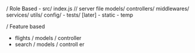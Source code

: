 /
    Role Based
    - src/
        index.js // server file
        models/
        controllers/
        middlewares/
        services/
        utils/
        config/
    - tests/ [later]
    - static
    - temp

/
Feature based

- flights
    / models
    / controller
- search
   / models
   / controll er
    